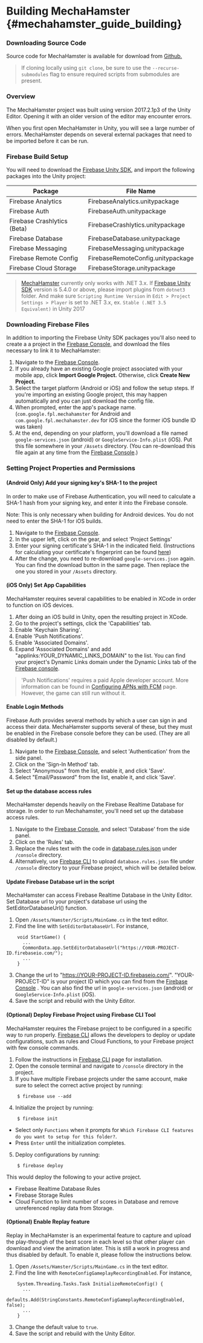 Building MechaHamster {#mechahamster_guide_building}
================

### Downloading Source Code
Source code for MechaHamster is available for download from [Github.][]

> If cloning locally using `git clone`, be sure to use the `--recurse-submodules` flag
> to ensure required scripts from submodules are present.

### Overview

The MechaHamster project was built using version 2017.2.1p3 of the Unity
Editor.  Opening it with an older version of the editor may encounter
errors.

When you first open MechaHamster in Unity, you will see a large number
of errors.  MechaHamster depends on several external packages that need
to be imported before it can be run.

### Firebase Build Setup

You will need to download the [Firebase Unity SDK][], and import the following
packages into the Unity project:

| Package | File Name |
|---------|-----------|
| Firebase Analytics | FirebaseAnalytics.unitypackage |
| Firebase Auth | FirebaseAuth.unitypackage |
| Firebase Crashlytics (Beta) | FirebaseCrashlytics.unitypackage |
| Firebase Database | FirebaseDatabase.unitypackage |
| Firebase Messaging | FirebaseMessaging.unitypackage |
| Firebase Remote Config | FirebaseRemoteConfig.unitypackage |
| Firebase Cloud Storage | FirebaseStorage.unitypackage |

> [MechaHamster][] currently only works with .NET 3.x. If [Firebase Unity SDK][] version is 5.4.0 or
> above, please import plugins from `dotnet3` folder. And make sure `Scripting Runtime Version` in
> `Edit > Project Settings > Player` is set to .NET 3.x, ex. `Stable (.NET 3.5 Equivalent)` in Unity
> 2017

### Downloading Firebase Files

In addition to importing the Firebase Unity SDK packages
you'll also need to create a a project in the [Firebase Console][], and
download the files necessary to link it to MechaHamster:

1. Navigate to the [Firebase Console][].
2. If you already have an existing Google project associated with your mobile app, click **Import Google Project.** Otherwise, click **Create New Project.**
3. Select the target platform (Android or iOS) and follow the setup steps. If you're importing an existing Google project, this may happen automatically and you can just download the config file.
4. When prompted, enter the app's package name.  (`com.google.fpl.mechahamster` for Android and `com.google.fpl.mechahamster.dev` for iOS since the former iOS bundle ID was taken)
5. At the end, depending on your platform, you'll download a file named `google-services.json` (android) or `GoogleService-Info.plist` (iOS).  Put this file somewhere in your `/Assets` directory.  (You can re-download this file again at any time from the [Firebase Console][].)


### Setting Project Properties and Permissions

#### (Android Only) Add your signing key's SHA-1 to the project

In order to make use of Firebase Authentication,
you will need to calculate a SHA-1 hash from your signing key, and
enter it into the Firebase console.

Note:  This is only necessary when building for Android devices.  You do not need to enter the SHA-1 for iOS builds.

1. Navigate to the [Firebase Console][].
2. In the upper left, click on the gear, and select 'Project Settings'
3. Enter your signing certificate's SHA-1 in the indicated field.  (Instructions for
calculating your certificate's fingerprint can be found
[here](https://developers.google.com/android/guides/client-auth))
4. After the change, you need to re-download `google-services.json` again.  You can find the
download button in the same page.  Then replace the one you stored in your `/Assets` directory.


#### (iOS Only) Set App Capabilities

MechaHamster requires several capabilities to be enabled in XCode
in order to function on iOS devices.


1. After doing an iOS build in Unity, open the resulting project in XCode.
2. Go to the project's settings, click the 'Capabilities' tab.
3. Enable 'Keychain Sharing'.
4. Enable 'Push Notifications'.
5. Enable 'Associated Domains'.
6. Expand 'Associated Domains' and add "applinks:YOUR_DYNAMIC_LINKS_DOMAIN"
to the list.  You can find your project's Dynamic Links domain under
the Dynamic Links tab of the [Firebase console][].

> 'Push Notifications' requires a paid Apple developer account. More information can be found
> in [Configuring APNs with FCM][] page. However, the game can still run without it.

#### Enable Login Methods

Firebase Auth provides several methods by which a user can sign in and
access their data.  MechaHamster supports several of these, but they must
be enabled in the Firebase console before they can be used.  (They are all
disabled by default.)

1. Navigate to the [Firebase Console][], and select 'Authentication' from the side panel.
2. Click on the 'Sign-In Method' tab.
3. Select "Anonymous" from the list, enable it, and click 'Save'.
4. Select "Email/Password" from the list, enable it, and click 'Save'.


#### Set up the database access rules

MechaHamster depends heavily on the Firebase Realtime Database for storage.  In order to run
Mechahamster, you'll need set up the database access rules.

1. Navigate to the [Firebase Console][], and select 'Database' from the side panel.
2. Click on the 'Rules' tab.
3. Replace the rules text with the code in [database.rules.json][] under `/console` directory.
4. Alternatively, use [Firebase CLI][] to upload `database.rules.json` file under `/console`
   directory to your Firebase project, which will be detailed below.

#### Update Firebase Database url in the script

MechaHamster can access Firebase Realtime Database in the Unity Editor.  Set Database url to your
project's database url using the SetEditorDatabaseUrl() function.

1. Open `/Assets/Hamster/Scripts/MainGame.cs` in the text editor.
2. Find the line with `SetEditorDatabaseUrl`.  For instance,
~~~~
    void StartGame() {
      ...
      CommonData.app.SetEditorDatabaseUrl("https://YOUR-PROJECT-ID.firebaseio.com/");
      ...
    }
~~~~
3. Change the url to "https://YOUR-PROJECT-ID.firebaseio.com/".  "YOUR-PROJECT-ID" is your
   project ID which you can find from the [Firebase Console][] .  You can also find the url in
   `google-services.json` (android) or `GoogleService-Info.plist` (iOS).
4. Save the script and rebuild with the Unity Editor.

#### (Optional) Deploy Firebase Project using Firebase CLI Tool

MechaHamster requires the Firebase project to be configured in a specific way to run properly.
[Firebase CLI][] allows the developers to deploy or update configurations, such as rules and Cloud
Functions, to your Firebase project with few console commands.

1. Follow the instructions in [Firebase CLI][] page for installation.
2. Open the console terminal and navigate to `/console` directory in the project.
3. If you have multiple Firebase projects under the same account, make sure to select the correct
   active project by running:
~~~~
    $ firebase use --add
~~~~
4. Initialize the project by running:
~~~~
    $ firebase init
~~~~
  * Select only `Functions` when it prompts for `Which Firebase CLI features do you want to setup
    for this folder?`.
  * Press `Enter` until the initialization completes.
5. Deploy configurations by running:
~~~~
    $ firebase deploy
~~~~
   This would deploy the following to your active project.
  * Firebase Realtime Database Rules
  * Firebase Storage Rules
  * Cloud Function to limit number of scores in Database and remove unreferenced replay data from
    Storage.

#### (Optional) Enable Replay feature

Replay in MechaHamster is an experimental feature to capture and upload the play-through of the
best score in each level so that other player can download and view the animation later.  This is
still a work in progress and thus disabled by default.  To enable it, please follow the instructions
below.

1. Open `/Assets/Hamster/Scripts/MainGame.cs` in the text editor.
2. Find the line with `RemoteConfigGameplayRecordingEnabled`.  For instance,
~~~~
    System.Threading.Tasks.Task InitializeRemoteConfig() {
      ...
      defaults.Add(StringConstants.RemoteConfigGameplayRecordingEnabled, false);
      ...
    }
~~~~
3. Change the default value to `true`.
4. Save the script and rebuild with the Unity Editor.

<br>

  [Firebase]: https://firebase.google.com/docs/
  [Daydream]: https://developers.google.com/vr/daydream/overview
  [Google Daydream]: https://developers.google.com/vr/daydream/overview
  [Google VR SDK for Unity]: https://developers.google.com/vr/unity/
  [MechaHamster]: #mechahamster_index
  [Firebase Unity SDK]: https://firebase.google.com/docs/unity/setup
  [Firebase Console]: https://console.firebase.google.com/
  [GitHub.]: https://github.com/google/mechahamster
  [Configuring APNs with FCM]: https://firebase.google.com/docs/cloud-messaging/ios/certs
  [database.rules.json]: https://github.com/google/mechahamster/tree/master/console/database.rules.json
  [Firebase CLI]: https://firebase.google.com/docs/cli/
